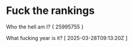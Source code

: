 # Fuck the rankings

Who the hell am I?
{ 25995755 }

What fucking year is it?
[ 2025-03-28T09:13:20Z ]
